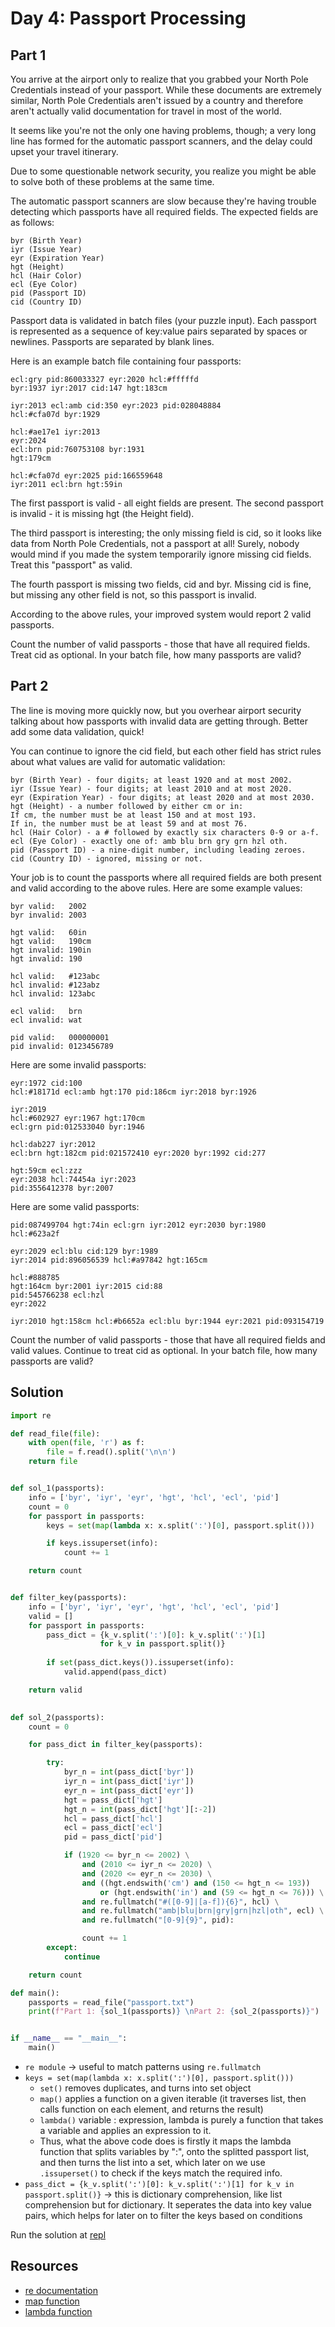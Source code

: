 # Day 4: Passport Processing

## Part 1
You arrive at the airport only to realize that you grabbed your North Pole Credentials instead of your passport. While these documents are extremely similar, North Pole Credentials aren't issued by a country and therefore aren't actually valid documentation for travel in most of the world.

It seems like you're not the only one having problems, though; a very long line has formed for the automatic passport scanners, and the delay could upset your travel itinerary.

Due to some questionable network security, you realize you might be able to solve both of these problems at the same time.

The automatic passport scanners are slow because they're having trouble detecting which passports have all required fields. The expected fields are as follows:

```
byr (Birth Year)
iyr (Issue Year)
eyr (Expiration Year)
hgt (Height)
hcl (Hair Color)
ecl (Eye Color)
pid (Passport ID)
cid (Country ID)
```

Passport data is validated in batch files (your puzzle input). Each passport is represented as a sequence of key:value pairs separated by spaces or newlines. Passports are separated by blank lines.

Here is an example batch file containing four passports:

```
ecl:gry pid:860033327 eyr:2020 hcl:#fffffd
byr:1937 iyr:2017 cid:147 hgt:183cm

iyr:2013 ecl:amb cid:350 eyr:2023 pid:028048884
hcl:#cfa07d byr:1929

hcl:#ae17e1 iyr:2013
eyr:2024
ecl:brn pid:760753108 byr:1931
hgt:179cm

hcl:#cfa07d eyr:2025 pid:166559648
iyr:2011 ecl:brn hgt:59in
```

The first passport is valid - all eight fields are present. The second passport is invalid - it is missing hgt (the Height field).

The third passport is interesting; the only missing field is cid, so it looks like data from North Pole Credentials, not a passport at all! Surely, nobody would mind if you made the system temporarily ignore missing cid fields. Treat this "passport" as valid.

The fourth passport is missing two fields, cid and byr. Missing cid is fine, but missing any other field is not, so this passport is invalid.

According to the above rules, your improved system would report 2 valid passports.

Count the number of valid passports - those that have all required fields. Treat cid as optional. In your batch file, how many passports are valid?

## Part 2

The line is moving more quickly now, but you overhear airport security talking about how passports with invalid data are getting through. Better add some data validation, quick!

You can continue to ignore the cid field, but each other field has strict rules about what values are valid for automatic validation:

```
byr (Birth Year) - four digits; at least 1920 and at most 2002.
iyr (Issue Year) - four digits; at least 2010 and at most 2020.
eyr (Expiration Year) - four digits; at least 2020 and at most 2030.
hgt (Height) - a number followed by either cm or in:
If cm, the number must be at least 150 and at most 193.
If in, the number must be at least 59 and at most 76.
hcl (Hair Color) - a # followed by exactly six characters 0-9 or a-f.
ecl (Eye Color) - exactly one of: amb blu brn gry grn hzl oth.
pid (Passport ID) - a nine-digit number, including leading zeroes.
cid (Country ID) - ignored, missing or not.
```

Your job is to count the passports where all required fields are both present and valid according to the above rules. Here are some example values:

```
byr valid:   2002
byr invalid: 2003

hgt valid:   60in
hgt valid:   190cm
hgt invalid: 190in
hgt invalid: 190

hcl valid:   #123abc
hcl invalid: #123abz
hcl invalid: 123abc

ecl valid:   brn
ecl invalid: wat

pid valid:   000000001
pid invalid: 0123456789
```

Here are some invalid passports:
```
eyr:1972 cid:100
hcl:#18171d ecl:amb hgt:170 pid:186cm iyr:2018 byr:1926

iyr:2019
hcl:#602927 eyr:1967 hgt:170cm
ecl:grn pid:012533040 byr:1946

hcl:dab227 iyr:2012
ecl:brn hgt:182cm pid:021572410 eyr:2020 byr:1992 cid:277

hgt:59cm ecl:zzz
eyr:2038 hcl:74454a iyr:2023
pid:3556412378 byr:2007
```

Here are some valid passports:
```
pid:087499704 hgt:74in ecl:grn iyr:2012 eyr:2030 byr:1980
hcl:#623a2f

eyr:2029 ecl:blu cid:129 byr:1989
iyr:2014 pid:896056539 hcl:#a97842 hgt:165cm

hcl:#888785
hgt:164cm byr:2001 iyr:2015 cid:88
pid:545766238 ecl:hzl
eyr:2022

iyr:2010 hgt:158cm hcl:#b6652a ecl:blu byr:1944 eyr:2021 pid:093154719
```

Count the number of valid passports - those that have all required fields and valid values. Continue to treat cid as optional. In your batch file, how many passports are valid?

## Solution

```py
import re

def read_file(file):
    with open(file, 'r') as f:
        file = f.read().split('\n\n')
    return file


def sol_1(passports):
    info = ['byr', 'iyr', 'eyr', 'hgt', 'hcl', 'ecl', 'pid']
    count = 0
    for passport in passports:
        keys = set(map(lambda x: x.split(':')[0], passport.split()))

        if keys.issuperset(info):
            count += 1

    return count


def filter_key(passports):
    info = ['byr', 'iyr', 'eyr', 'hgt', 'hcl', 'ecl', 'pid']
    valid = []
    for passport in passports:
        pass_dict = {k_v.split(':')[0]: k_v.split(':')[1]
                    for k_v in passport.split()}
        
        if set(pass_dict.keys()).issuperset(info):
            valid.append(pass_dict)

    return valid
    

def sol_2(passports):
    count = 0

    for pass_dict in filter_key(passports):

        try:
            byr_n = int(pass_dict['byr'])
            iyr_n = int(pass_dict['iyr'])
            eyr_n = int(pass_dict['eyr'])
            hgt = pass_dict['hgt']
            hgt_n = int(pass_dict['hgt'][:-2])
            hcl = pass_dict['hcl']
            ecl = pass_dict['ecl']
            pid = pass_dict['pid']

            if (1920 <= byr_n <= 2002) \
                and (2010 <= iyr_n <= 2020) \
                and (2020 <= eyr_n <= 2030) \
                and ((hgt.endswith('cm') and (150 <= hgt_n <= 193))
                    or (hgt.endswith('in') and (59 <= hgt_n <= 76))) \
                and re.fullmatch("#([0-9]|[a-f]){6}", hcl) \
                and re.fullmatch("amb|blu|brn|gry|grn|hzl|oth", ecl) \
                and re.fullmatch("[0-9]{9}", pid):

                count += 1
        except:
            continue

    return count

def main():
    passports = read_file("passport.txt")
    print(f"Part 1: {sol_1(passports)} \nPart 2: {sol_2(passports)}")


if __name__ == "__main__":
    main()
```
* `re module` -> useful to match patterns using `re.fullmatch`
* `keys = set(map(lambda x: x.split(':')[0], passport.split()))`
    - `set()` removes duplicates, and turns into set object
    - `map()` applies a function on a given iterable (it traverses list, then calls function on each element, and returns the result)
    - `lambda()` variable : expression, lambda is purely a function that takes a variable and applies an expression to it. 
    - Thus, what the above code does is firstly it maps the lambda function that splits variables by ":", onto the splitted passport list, and then turns the list into a set, which later on we use `.issuperset()` to check if the keys match the required info.
* `pass_dict = {k_v.split(':')[0]: k_v.split(':')[1] for k_v in passport.split()}` -> this is dictionary comprehension, like list comprehension but for dictionary. It seperates the data into key value pairs, which helps for later on to filter the keys based on conditions 

Run the solution at [repl](https://repl.it/@benthecoder/day4aoc)

## Resources

* [re documentation](https://docs.python.org/3/library/re.html)
* [map function](https://www.techbeamers.com/python-map-function/)
* [lambda function](https://realpython.com/python-lambda/#conclusion)
